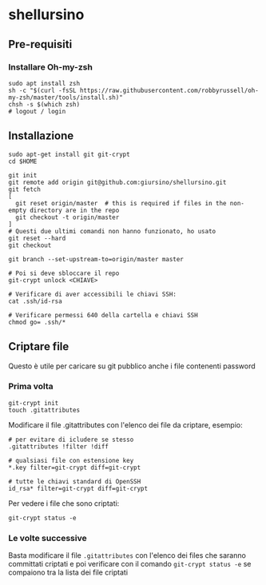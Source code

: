 # shellursino

## Pre-requisiti
### Installare Oh-my-zsh
```
sudo apt install zsh
sh -c "$(curl -fsSL https://raw.githubusercontent.com/robbyrussell/oh-my-zsh/master/tools/install.sh)"
chsh -s $(which zsh)
# logout / login

```

## Installazione
```
sudo apt-get install git git-crypt
cd $HOME

git init
git remote add origin git@github.com:giursino/shellursino.git
git fetch
[
  git reset origin/master  # this is required if files in the non-empty directory are in the repo
  git checkout -t origin/master
]
# Questi due ultimi comandi non hanno funzionato, ho usato
git reset --hard
git checkout

git branch --set-upstream-to=origin/master master

# Poi si deve sbloccare il repo
git-crypt unlock <CHIAVE>

# Verificare di aver accessibili le chiavi SSH:
cat .ssh/id-rsa

# Verificare permessi 640 della cartella e chiavi SSH
chmod go= .ssh/*

```

## Criptare file
Questo è utile per caricare su git pubblico anche i file contenenti password
### Prima volta
```
git-crypt init
touch .gitattributes
```
Modificare il file .gitattributes con l'elenco dei file da criptare, esempio:
```
# per evitare di icludere se stesso
.gitattributes !filter !diff

# qualsiasi file con estensione key
*.key filter=git-crypt diff=git-crypt

# tutte le chiavi standard di OpenSSH
id_rsa* filter=git-crypt diff=git-crypt
```

Per vedere i file che sono criptati:
```
git-crypt status -e
```
### Le volte successive
Basta modificare il file `.gitattributes` con l'elenco dei files che saranno committati criptati e poi verificare con il comando `git-crypt status -e` se compaiono tra la lista dei file criptati


